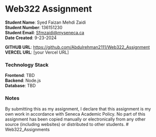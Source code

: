 # Web322 Assignment

**Student Name**: Syed Faizan Mehdi Zaidi  
**Student Number**: 136151230  
**Student Email**: Sfmzaidi@myseneca.ca  
**Date Created**: 9-23-2024 

**GITHUB URL**: https://github.com/Abdulrehman2111/Web322_Assignment  
**VERCEL URL**: [your Vercel URL]

### Technology Stack
**Frontend**: TBD  
**Backend**: Node.js  
**Database**: TBD  

### Notes
By submitting this as my assignment, I declare that this assignment is my own work in accordance with Seneca Academic Policy. No part of this assignment has been copied manually or electronically from any other source (including websites) or distributed to other students.
#   W e b 3 2 2 _ A s s i g n m e n t s  
 